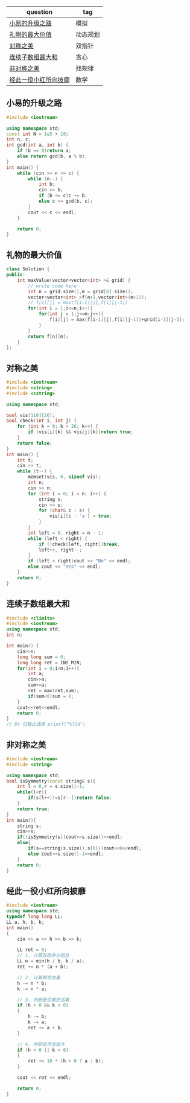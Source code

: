 | question                                                     | tag      |
| ------------------------------------------------------------ | -------- |
| [小易的升级之路](https://www.nowcoder.com/share/jump/8978549211761610246104) | 模拟     |
| [礼物的最大价值](https://www.nowcoder.com/practice/2237b401eb9347d282310fc1c3adb134?tpId=265&tqId=39288&ru=/exam/oj) | 动态规划 |
| [对称之美](https://ac.nowcoder.com/acm/problem/214850)       | 双指针   |
| [连续子数组最大和](https://www.nowcoder.com/practice/1718131e719746e9a56fb29c40cc8f95?tpId=230&tqId=39753&ru=/exam/oj) | 贪心     |
| [非对称之美](https://ac.nowcoder.com/acm/problem/214851)     | 找规律   |
| [经此一役小红所向披靡](https://ac.nowcoder.com/acm/problem/223985) | 数学     |





## 小易的升级之路

```c++
#include <iostream>

using namespace std;
const int N = 1e5 + 10;
int n, c;
int gcd(int a, int b) {
    if (b == 0)return a;
    else return gcd(b, a % b);
}
int main() {
    while (cin >> n >> c) {
        while (n--) {
            int b;
            cin >> b;
            if (b <= c)c += b;
            else c += gcd(b, c);
        }
        cout << c << endl;
    }

    return 0;
}
```

## 礼物的最大价值

```c++
class Solution {
public:
    int maxValue(vector<vector<int> >& grid) {
        // write code here
        int n = grid.size(),m = grid[0].size();
        vector<vector<int> >f(n+1,vector<int>(m+1));
        // f[i][j] = max(f[i-1][j],f[i][j-1])
        for(int i = 1;i<=n;i++){
            for(int j = 1;j<=m;j++){
                f[i][j] = max(f[i-1][j],f[i][j-1])+grid[i-1][j-1];
            }
        }
        return f[n][m];
    }
};
```

## 对称之美

```c++
#include <iostream>
#include <string>
#include <cstring>

using namespace std;

bool vis[110][26];
bool check(int i, int j) {
    for (int k = 0; k < 26; k++) {
        if (vis[i][k] && vis[j][k])return true;
    }
    return false;
}
int main() {
    int t;
    cin >> t;
    while (t--) {
        memset(vis, 0, sizeof vis);
        int n;
        cin >> n;
        for (int i = 0; i < n; i++) {
            string s;
            cin >> s;
            for (char& c : s) {
                vis[i][c - 'a'] = true;
            }
        }
        int left = 0, right = n - 1;
        while (left < right) {
            if (!check(left, right))break;
            left++, right--;
        }
        if (left < right)cout << "No" << endl;
        else cout << "Yes" << endl;
    }
    return 0;
}
```

## 连续子数组最大和

```c++
#include <climits>
#include <iostream>
using namespace std;
int n;

int main() {
    cin>>n;
    long long sum = 0;
    long long ret = INT_MIN;
    for(int i = 0;i<n;i++){
        int a;
        cin>>a;
        sum+=a;
        ret = max(ret,sum);
        if(sum<0)sum = 0;
    }    
    cout<<ret<<endl;
    return 0;
}
// 64 位输出请用 printf("%lld")
```



## 非对称之美

```c++
#include <iostream>
#include <string>

using namespace std;
bool isSymmetry(const string& s){
    int l = 0,r = s.size()-1;
    while(l<r){
        if(s[l++]!=s[r--])return false;
    }
    return true;
}
int main(){
    string s;
    cin>>s;
    if(!isSymmetry(s))cout<<s.size()<<endl;
    else{
        if(s==string(s.size(),s[0]))cout<<0<<endl;
        else cout<<s.size()-1<<endl;
    }
    return 0;
}
```



## 经此一役小红所向披靡

```c++
#include <iostream>
using namespace std;
typedef long long LL;
LL a, h, b, k;
int main()
{
	cin >> a >> h >> b >> k;

	LL ret = 0;
	// 1. 计算互砍多少回合
	LL n = min(h / b, k / a);
	ret += n * (a + b);

	// 2. 计算剩余⾎量
	h -= n * b;
	k -= n * a;

	// 3. 判断是否都还活着
	if (h > 0 && k > 0)
	{
		h -= b;
		k -= a;
		ret += a + b;
	}

	// 4. 判断是否会放⼤
	if (h > 0 || k > 0)
	{
		ret += 10 * (h > 0 ? a : b);
	}

	cout << ret << endl;

	return 0;
}
```

